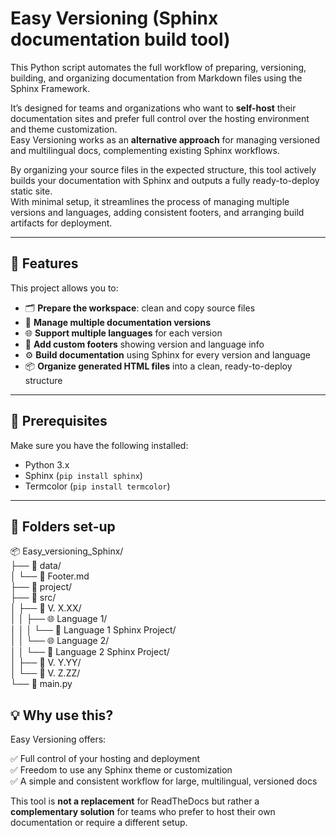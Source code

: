 # Easy Versioning (Sphinx documentation build tool)

This Python script automates the full workflow of preparing, versioning, building, and organizing documentation from Markdown files using the Sphinx Framework.  

It’s designed for teams and organizations who want to **self-host** their documentation sites and prefer full control over the hosting environment and theme customization.  
Easy Versioning works as an **alternative approach** for managing versioned and multilingual docs, complementing existing Sphinx workflows.

By organizing your source files in the expected structure, this tool actively builds your documentation with Sphinx and outputs a fully ready-to-deploy static site.  
With minimal setup, it streamlines the process of managing multiple versions and languages, adding consistent footers, and arranging build artifacts for deployment.

---

## 📖 Features

This project allows you to:

- 🗂️ **Prepare the workspace**: clean and copy source files
- 🔖 **Manage multiple documentation versions**
- 🌐 **Support multiple languages** for each version
- 📝 **Add custom footers** showing version and language info
- ⚙️ **Build documentation** using Sphinx for every version and language
- 📦 **Organize generated HTML files** into a clean, ready-to-deploy structure

---

## 🚀 Prerequisites

Make sure you have the following installed:

- Python 3.x
- Sphinx (`pip install sphinx`)
- Termcolor (`pip install termcolor`)

---

## 🌲 Folders set-up  
📦 Easy_versioning_Sphinx/  
├── 📂 data/  
│   └── 📄 Footer.md  
├── 📂 project/  
├── 📂 src/  
│   ├── 📁 V. X.XX/  
│   │   ├── 🌐 Language 1/  
│   │   │   └── 📘 Language 1 Sphinx Project/  
│   │   └── 🌐 Language 2/  
│   │       └── 📘 Language 2 Sphinx Project/  
│   ├── 📁 V. Y.YY/  
│   └── 📁 V. Z.ZZ/  
└── 📝 main.py  


## 💡 Why use this?

Easy Versioning offers:

✅ Full control of your hosting and deployment  
✅ Freedom to use any Sphinx theme or customization  
✅ A simple and consistent workflow for large, multilingual, versioned docs  

This tool is **not a replacement** for ReadTheDocs but rather a **complementary solution** for teams who prefer to host their own documentation or require a different setup.
